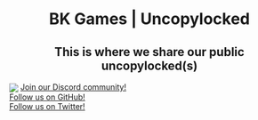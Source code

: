 <h1 align="center">BK Games | Uncopylocked</h1>
<h2 align="center">This is where we share our public uncopylocked(s)</h2>
<img align="center" src="https://img.shields.io/badge/BK_Games-Uncopylocked-red">
<a align="center" href="https://discord.gg/bkgames">Join our Discord community!</a><br>
<a align="center" href="https://github.com/bkgames-team">Follow us on GitHub!</a><br>
<a align="center" href="https://twitter.com/BKGamesDev">Follow us on Twitter!</a>
